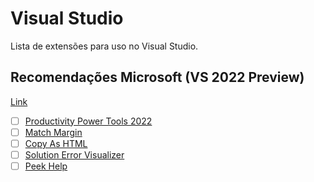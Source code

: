 # Visual Studio

Lista de extensões para uso no Visual Studio.

## Recomendações Microsoft (VS 2022 Preview)

[Link](https://devblogs.microsoft.com/visualstudio/boost-your-productivity-with-productivity-power-tools-extensions-in-visual-studio-2022/?ocid=AID3031635&utm_issue=October2021)

- [ ] [Productivity Power Tools 2022](https://marketplace.visualstudio.com/items?itemName=VisualStudioPlatformTeam.ProductivityPowerPack2022)
- [ ] [Match Margin](https://marketplace.visualstudio.com/items?itemName=VisualStudioPlatformTeam.MatchMargin2022)
- [ ] [Copy As HTML](https://marketplace.visualstudio.com/items?itemName=VisualStudioPlatformTeam.CopyAsHtml2022)
- [ ] [Solution Error Visualizer](https://marketplace.visualstudio.com/items?itemName=VisualStudioPlatformTeam.SolutionErrorVisualizer2022)
- [ ] [Peek Help](https://marketplace.visualstudio.com/items?itemName=VisualStudioPlatformTeam.PeekHelp2022)